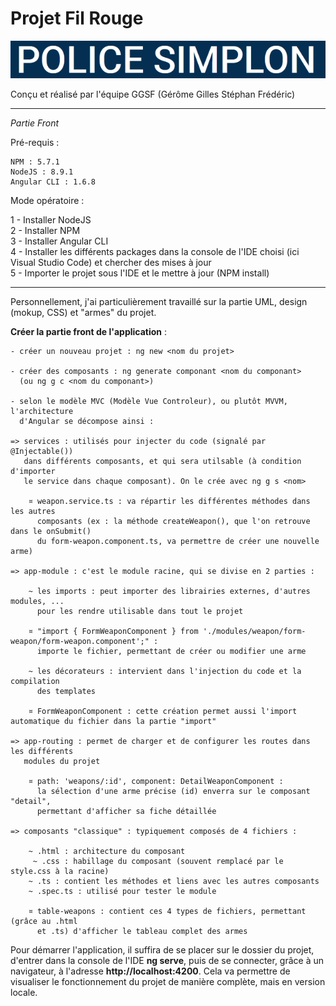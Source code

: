 # **Projet Fil Rouge** #


<p>
  <img src=".\src\assets\images\titre-fil-rouge.png"/>
</p>
Conçu et réalisé par l'équipe GGSF (Gérôme Gilles Stéphan Frédéric)

----------

*Partie Front*

Pré-requis :

    NPM : 5.7.1
    NodeJS : 8.9.1
    Angular CLI : 1.6.8

Mode opératoire :

1 - Installer NodeJS  
2 - Installer NPM  
3 - Installer Angular CLI  
4 - Installer les différents packages dans la console de l'IDE choisi (ici Visual Studio Code) et chercher des mises à jour  
5 - Importer le projet sous l'IDE et le mettre à jour (NPM install)

----------

Personnellement, j'ai particulièrement travaillé sur la partie UML, design (mokup, CSS) et "armes" du projet.


**Créer la partie front de l'application** :

    - créer un nouveau projet : ng new <nom du projet>
    
    - créer des composants : ng generate componant <nom du componant>
      (ou ng g c <nom du componant>)
    
    - selon le modèle MVC (Modèle Vue Controleur), ou plutôt MVVM, l'architecture 
      d'Angular se décompose ainsi :
    
    => services : utilisés pour injecter du code (signalé par @Injectable()) 
       dans différents composants, et qui sera utilsable (à condition d'importer
       le service dans chaque composant). On le crée avec ng g s <nom>

		¤ weapon.service.ts : va répartir les différentes méthodes dans les autres
          composants (ex : la méthode createWeapon(), que l'on retrouve dans le onSubmit()
          du form-weapon.component.ts, va permettre de créer une nouvelle arme)
    
    => app-module : c'est le module racine, qui se divise en 2 parties :
    
    	~ les imports : peut importer des librairies externes, d'autres modules, ...
     	  pour les rendre utilisable dans tout le projet
    
		¤ "import { FormWeaponComponent } from './modules/weapon/form-weapon/form-weapon.component';" :
	      importe le fichier, permettant de créer ou modifier une arme

   		~ les décorateurs : intervient dans l'injection du code et la compilation
		  des templates

		¤ FormWeaponComponent : cette création permet aussi l'import automatique du fichier dans la partie "import"
    
    => app-routing : permet de charger et de configurer les routes dans les différents
       modules du projet
    
		¤ path: 'weapons/:id', component: DetailWeaponComponent :
		  la sélection d'une arme précise (id) enverra sur le composant "detail", 
		  permettant d'afficher sa fiche détaillée

    => composants "classique" : typiquement composés de 4 fichiers :
    
  		~ .html : architecture du composant
	     ~ .css : habillage du composant (souvent remplacé par le style.css à la racine)
  	    ~ .ts : contient les méthodes et liens avec les autres composants
 		~ .spec.ts : utilisé pour tester le module

		¤ table-weapons : contient ces 4 types de fichiers, permettant (grâce au .html
		  et .ts) d'afficher le tableau complet des armes
    
Pour démarrer l'application, il suffira de se placer sur le dossier du projet, d'entrer dans la console de l'IDE **ng serve**, puis de se connecter, grâce à un navigateur, à l'adresse **http://localhost:4200**. Cela va permettre de visualiser le fonctionnement du projet de manière complète, mais en version locale.
